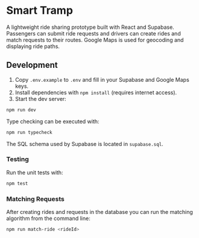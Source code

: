 # Smart Tramp

A lightweight ride sharing prototype built with React and Supabase. Passengers can submit ride requests and drivers can create rides and match requests to their routes. Google Maps is used for geocoding and displaying ride paths.

## Development

1. Copy `.env.example` to `.env` and fill in your Supabase and Google Maps keys.
2. Install dependencies with `npm install` (requires internet access).
3. Start the dev server:

```bash
npm run dev
```

Type checking can be executed with:

```bash
npm run typecheck
```

The SQL schema used by Supabase is located in `supabase.sql`.

### Testing

Run the unit tests with:

```bash
npm test
```

### Matching Requests

After creating rides and requests in the database you can run the matching
algorithm from the command line:

```bash
npm run match-ride <rideId>
```
